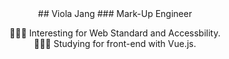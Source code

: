 <center>
## Viola Jang
### Mark-Up Engineer

 💁🏼‍♀️ Interesting for Web Standard and Accessbility.<br>
 💁🏼‍♀️ Studying for front-end with Vue.js.
<center>
